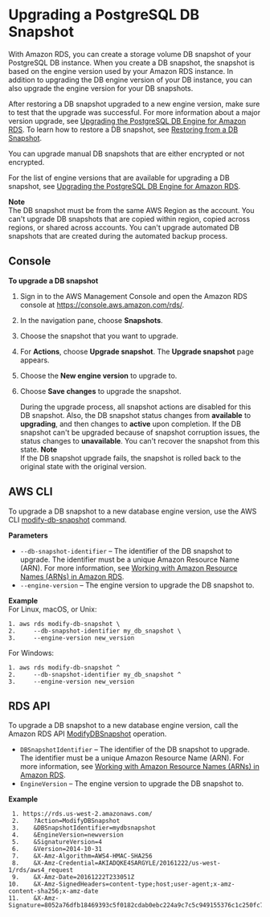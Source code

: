 # Upgrading a PostgreSQL DB Snapshot<a name="USER_UpgradeDBSnapshot.PostgreSQL"></a>

With Amazon RDS, you can create a storage volume DB snapshot of your PostgreSQL DB instance\. When you create a DB snapshot, the snapshot is based on the engine version used by your Amazon RDS instance\. In addition to upgrading the DB engine version of your DB instance, you can also upgrade the engine version for your DB snapshots\. 

After restoring a DB snapshot upgraded to a new engine version, make sure to test that the upgrade was successful\. For more information about a major version upgrade, see [Upgrading the PostgreSQL DB Engine for Amazon RDS](USER_UpgradeDBInstance.PostgreSQL.md)\. To learn how to restore a DB snapshot, see [Restoring from a DB Snapshot](USER_RestoreFromSnapshot.md)\.

You can upgrade manual DB snapshots that are either encrypted or not encrypted\. 

For the list of engine versions that are available for upgrading a DB snapshot, see [ Upgrading the PostgreSQL DB Engine for Amazon RDS](https://docs.aws.amazon.com/AmazonRDS/latest/UserGuide/USER_UpgradeDBInstance.PostgreSQL.html#USER_UpgradeDBInstance.PostgreSQL.MajorVersion)\. 

**Note**  
The DB snapshot must be from the same AWS Region as the account\.
You can't upgrade DB snapshots that are copied within region, copied across regions, or shared across accounts\.
You can't upgrade automated DB snapshots that are created during the automated backup process\.

## Console<a name="USER_UpgradeDBSnapshot.PostgreSQL.Console"></a>

**To upgrade a DB snapshot**

1. Sign in to the AWS Management Console and open the Amazon RDS console at [https://console\.aws\.amazon\.com/rds/](https://console.aws.amazon.com/rds/)\.

1. In the navigation pane, choose **Snapshots**\.

1. Choose the snapshot that you want to upgrade\. 

1. For **Actions**, choose **Upgrade snapshot**\. The **Upgrade snapshot** page appears\. 

1. Choose the **New engine version** to upgrade to\. 

1. Choose **Save changes** to upgrade the snapshot\. 

   During the upgrade process, all snapshot actions are disabled for this DB snapshot\. Also, the DB snapshot status changes from **available** to **upgrading**, and then changes to **active** upon completion\. If the DB snapshot can't be upgraded because of snapshot corruption issues, the status changes to **unavailable**\. You can't recover the snapshot from this state\. 
**Note**  
If the DB snapshot upgrade fails, the snapshot is rolled back to the original state with the original version\.

## AWS CLI<a name="USER_UpgradeDBSnapshot.PostgreSQL.CLI"></a>

To upgrade a DB snapshot to a new database engine version, use the AWS CLI [modify\-db\-snapshot](https://docs.aws.amazon.com/cli/latest/reference/rds/modify-db-snapshot.html) command\. 

**Parameters**
+ `--db-snapshot-identifier` – The identifier of the DB snapshot to upgrade\. The identifier must be a unique Amazon Resource Name \(ARN\)\. For more information, see [Working with Amazon Resource Names \(ARNs\) in Amazon RDS](USER_Tagging.ARN.md)\.
+ `--engine-version` – The engine version to upgrade the DB snapshot to\.

**Example**  
For Linux, macOS, or Unix:  

```
1. aws rds modify-db-snapshot \
2.     --db-snapshot-identifier my_db_snapshot \
3.     --engine-version new_version
```
For Windows:  

```
1. aws rds modify-db-snapshot ^
2.     --db-snapshot-identifier my_db_snapshot ^
3.     --engine-version new_version
```

## RDS API<a name="USER_UpgradeDBSnapshot.PostgreSQL.API"></a>

To upgrade a DB snapshot to a new database engine version, call the Amazon RDS API [ ModifyDBSnapshot](https://docs.aws.amazon.com/AmazonRDS/latest/APIReference/API_ModifyDBSnapshot.html) operation\. 
+ `DBSnapshotIdentifier` – The identifier of the DB snapshot to upgrade\. The identifier must be a unique Amazon Resource Name \(ARN\)\. For more information, see [Working with Amazon Resource Names \(ARNs\) in Amazon RDS](USER_Tagging.ARN.md)\. 
+ `EngineVersion` – The engine version to upgrade the DB snapshot to\.

**Example**  

```
 1. https://rds.us-west-2.amazonaws.com/
 2.    ?Action=ModifyDBSnapshot
 3.    &DBSnapshotIdentifier=mydbsnapshot
 4.    &EngineVersion=newversion
 5.    &SignatureVersion=4
 6.    &Version=2014-10-31
 7.    &X-Amz-Algorithm=AWS4-HMAC-SHA256
 8.    &X-Amz-Credential=AKIADQKE4SARGYLE/20161222/us-west-1/rds/aws4_request
 9.    &X-Amz-Date=20161222T233051Z
10.    &X-Amz-SignedHeaders=content-type;host;user-agent;x-amz-content-sha256;x-amz-date
11.    &X-Amz-Signature=8052a76dfb18469393c5f0182cdab0ebc224a9c7c5c949155376c1c250fc7ec3
```